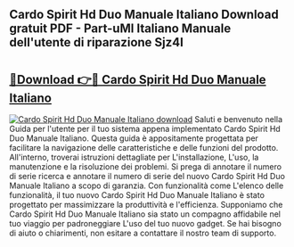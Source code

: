 ## Cardo Spirit Hd Duo Manuale Italiano Download gratuit PDF - Part-uMl Italiano Manuale dell'utente di riparazione Sjz4I

# <h2><a href="http://dfgvwm1.blite.top/?on=Cardo+Spirit+Hd+Duo+Manuale+Italiano">🔗Download 👉🔴 Cardo Spirit Hd Duo Manuale Italiano</a></h2>

[![Cardo Spirit Hd Duo Manuale Italiano download](https://i.imgur.com/lujVjoI.png)](http://dfgvwm1.blite.top/?on=Cardo+Spirit+Hd+Duo+Manuale+Italiano)
Saluti e benvenuto nella Guida per l'utente per il tuo sistema appena implementato Cardo Spirit Hd Duo Manuale Italiano. Questa guida è appositamente progettata per facilitare la navigazione delle caratteristiche e delle funzioni del prodotto. All'interno, troverai istruzioni dettagliate per L'installazione, L'uso, la manutenzione e la risoluzione dei problemi. Si prega di annotare il numero di serie ricerca e annotare il numero di serie del nuovo Cardo Spirit Hd Duo Manuale Italiano a scopo di garanzia. Con funzionalità come L'elenco delle funzionalità, il tuo nuovo Cardo Spirit Hd Duo Manuale Italiano è stato progettato per massimizzare la produttività e l'efficienza. Supponiamo che Cardo Spirit Hd Duo Manuale Italiano sia stato un compagno affidabile nel tuo viaggio per padroneggiare L'uso del tuo nuovo gadget. Se hai bisogno di aiuto o chiarimenti, non esitare a contattare il nostro team di supporto.
